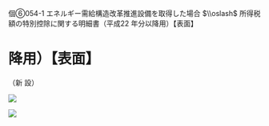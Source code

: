 個⑥054-1 エネルギー需給構造改革推進設備を取得した場合 $\\oslash$ 所得税額の特別控除に関する明細書（平成22 年分以降用）【表面】

# 降用）【表面】

（新 設）

![](https://www.nta.go.jp/tmp/94854819-4f69-4178-b015-172234d51468/images/873adc3527c832ec51cc627843f4a99621bf65c8358f9be87a3721ba7d2bd510.jpg)

![](https://www.nta.go.jp/tmp/94854819-4f69-4178-b015-172234d51468/images/92a2a9f095487d1d747abb41502dde61a76b02bf00ec3c0895ac203b89c89fa7.jpg)